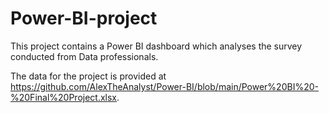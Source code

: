 # Power-BI-project
This project contains a Power BI dashboard which analyses the survey conducted from Data professionals. 

The data for the project is provided at https://github.com/AlexTheAnalyst/Power-BI/blob/main/Power%20BI%20-%20Final%20Project.xlsx. 
